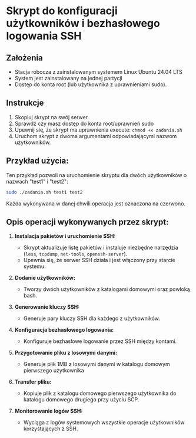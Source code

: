 
# Skrypt do konfiguracji użytkowników i bezhasłowego logowania SSH

## Założenia

- Stacja robocza z zainstalowanym systemem Linux Ubuntu 24.04 LTS
- System jest zainstalowany na jednej partycji
- Dostęp do konta root (lub użytkownika z uprawnieniami sudo).

## Instrukcje

1. Skopiuj skrypt na swój serwer.
2. Sprawdź czy masz dostęp do konta root/uprawnień sudo
2. Upewnij się, że skrypt ma uprawnienia execute: `chmod +x zadania.sh`
3. Uruchom skrypt z dwoma argumentami odpowiadającymi nazwom użytkowników.

## Przykład użycia:

Ten przykład pozwoli na uruchomienie skryptu dla dwóch użytkowników o nazwach "test1" i "test2":

```bash
sudo ./zadania.sh test1 test2
```
Każda wykonywana w danej chwili operacja jest oznaczona na czerwono.

## Opis operacji wykonywanych przez skrypt:

1. **Instalacja pakietów i uruchomienie SSH:**
   - Skrypt aktualizuje listę pakietów i instaluje niezbędne narzędzia (`less`, `tcpdump`, `net-tools`, `openssh-server`).
   - Upewnia się, że serwer SSH działa i jest włączony przy starcie systemu.

2. **Dodanie użytkowników:**
   - Tworzy dwóch użytkowników z katalogami domowymi oraz powłoką bash.

3. **Generowanie kluczy SSH:**
   - Generuje pary kluczy SSH dla każdego z użytkowników.

4. **Konfiguracja bezhasłowego logowania:**
   - Konfiguruje bezhasłowe logowanie przez SSH między kontami.

5. **Przygotowanie pliku z losowymi danymi:**
   - Generuje plik 1MB z losowymi danymi w katalogu domowym pierwszego użytkownika

6. **Transfer pliku:**
   - Kopiuje plik z katalogu domowego pierwszego użytkownika do katalogu domowego drugiego przy użyciu SCP.

7. **Monitorowanie logów SSH:**
   - Wyciąga z logów systemowych wszystkie operacje użytkowników korzystających z SSH.

